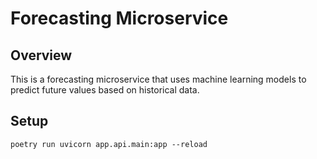 # Forecasting Microservice

## Overview

This is a forecasting microservice that uses machine learning models to predict future values based on historical data.

## Setup

```
poetry run uvicorn app.api.main:app --reload
```

